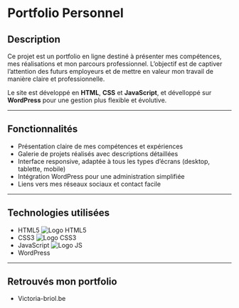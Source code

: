 # Portfolio Personnel

## Description

Ce projet est un portfolio en ligne destiné à présenter mes compétences, mes réalisations et mon parcours professionnel. L’objectif est de captiver l’attention des futurs employeurs et de mettre en valeur mon travail de manière claire et professionnelle.

Le site est développé en **HTML**, **CSS** et **JavaScript**, et dévelloppé sur **WordPress** pour une gestion plus flexible et évolutive.

---

## Fonctionnalités

- Présentation claire de mes compétences et expériences
- Galerie de projets réalisés avec descriptions détaillées
- Interface responsive, adaptée à tous les types d’écrans (desktop, tablette, mobile)
- Intégration WordPress pour une administration simplifiée
- Liens vers mes réseaux sociaux et contact facile

---

## Technologies utilisées

- HTML5 ![Logo HTML5](images/html5-logo.png)
- CSS3  ![Logo CSS3](images/css3-logo.png)
- JavaScript ![Logo JS](images/js-logo.png)
- WordPress 

---

## Retrouvés mon portfolio
-  Victoria-briol.be

